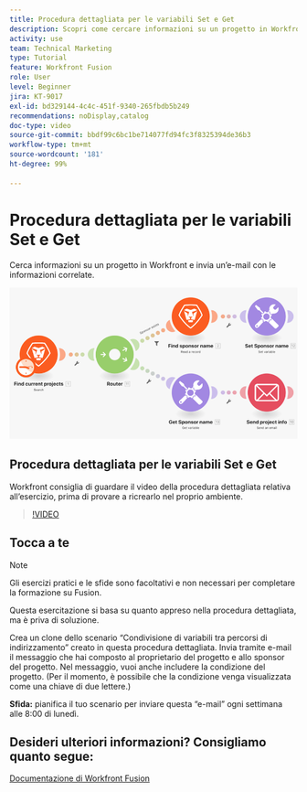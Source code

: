 ```yaml
---
title: Procedura dettagliata per le variabili Set e Get
description: Scopri come cercare informazioni su un progetto in Workfront e inviare un messaggio e-mail con le informazioni correlate in  [!DNL Adobe Workfront Fusion].
activity: use
team: Technical Marketing
type: Tutorial
feature: Workfront Fusion
role: User
level: Beginner
jira: KT-9017
exl-id: bd329144-4c4c-451f-9340-265fbdb5b249
recommendations: noDisplay,catalog
doc-type: video
source-git-commit: bbdf99c6bc1be714077fd94fc3f8325394de36b3
workflow-type: tm+mt
source-wordcount: '181'
ht-degree: 99%

---
```


# Procedura dettagliata per le variabili Set e Get

Cerca informazioni su un progetto in Workfront e invia un’e-mail con le informazioni correlate.

![Immagine dello scenario Fusion](assets/universal-connectors-and-routing-8.png)

## Procedura dettagliata per le variabili Set e Get

Workfront consiglia di guardare il video della procedura dettagliata relativa all’esercizio, prima di provare a ricrearlo nel proprio ambiente.

>[!VIDEO](https://video.tv.adobe.com/v/335276/?quality=12&learn=on&enablevpops=1)


## Tocca a te

>[!NOTE]
>
>Gli esercizi pratici e le sfide sono facoltativi e non necessari per completare la formazione su Fusion.

Questa esercitazione si basa su quanto appreso nella procedura dettagliata, ma è priva di soluzione.

Crea un clone dello scenario “Condivisione di variabili tra percorsi di indirizzamento” creato in questa procedura dettagliata. Invia tramite e-mail il messaggio che hai composto al proprietario del progetto e allo sponsor del progetto. Nel messaggio, vuoi anche includere la condizione del progetto. (Per il momento, è possibile che la condizione venga visualizzata come una chiave di due lettere.)

**Sfida:** pianifica il tuo scenario per inviare questa “e-mail” ogni settimana alle 8:00 di lunedì.

## Desideri ulteriori informazioni? Consigliamo quanto segue:

[Documentazione di Workfront Fusion](https://experienceleague.adobe.com/it/docs/workfront-fusion/using/get-started-with-fusion/understand-workfront-fusion/workfront-fusion-overview)
